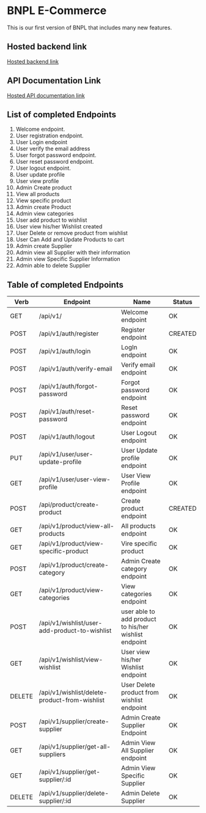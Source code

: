 # BNPL E-Commerce

This is our first version of BNPL that includes many new features.

## Hosted backend link

[Hosted backend link](https://bnpl-store-be.onrender.com/)

## API Documentation Link

[Hosted API documentation link](https://bnpl-store-be.onrender.com/api-docs)

## List of completed Endpoints

1. Welcome endpoint.
2. User registration endpoint.
3. User Login endpoint
4. User verify the email address
5. User forgot password endpoint.
6. User reset password endpoint.
7. User logout endpoint.
8. User update profile
9. User view profile
10. Admin Create product
11. View all products
12. View specific product
13. Admin create Product
14. Admin view categories
15. User add product to wishlist
16. User view his/her Wishlist created
17. User Delete or remove product from wishlist
18. User Can Add and Update Products to cart
19. Admin create Supplier
20. Admin view all Supplier with their information
21. Admin view Specific Supplier Information
22. Admin able to delete Supplier
## Table of completed Endpoints

| Verb | Endpoint                              | Name                           | Status  |
| ---- | ------------------------------------- | ------------------------------ | ------- |
| GET  | /api/v1/                              | Welcome endpoint               | OK      |
| POST | /api/v1/auth/register                 | Register endpoint              | CREATED |
| POST | /api/v1/auth/login                    | LogIn endpoint                 | OK      |
| POST | /api/v1/auth/verify-email             | Verify email endpoint          | OK      |
| POST | /api/v1/auth/forgot-password          | Forgot password endpoint       | OK      |
| POST | /api/v1/auth/reset-password           | Reset password endpoint        | OK      |
| POST | /api/v1/auth/logout                   | User Logout endpoint           | OK      |
| PUT  | /api/v1/user/user-update-profile      | User Update profile endpoint   | OK      |
| GET  | /api/v1/user/user-view-profile        | User View Profile endpoint     | OK      |
| POST | /api/product/create-product           | Create product endpoint        | CREATED |
| GET  | /api/v1/product/view-all-products     | All products endpoint          | OK      |
| GET  | /api/v1/product/view-specific-product | Vire specific product          | OK      |
| POST | /api/v1/product/create-category       | Admin Create category endpoint | OK      |
| GET  | /api/v1/product/view-categories       | View categories endpoint       | OK      |
|POST|   /api/v1/wishlist/user-add-product-to-wishlist | user able to add product to his/her wishlist endpoint   | OK    |
|GET| /api/v1/wishlist/view-wishlist           | User view his/her Wishlist endpoint |OK  |
|DELETE| /api/v1/wishlist/delete-product-from-wishlist | User Delete product from wishlist endpoint  | OK       |
|POST|  /api/v1/supplier/create-supplier       | Admin Create Supplier Endpoint  | OK       |  
|GET| /api/v1/supplier/get-all-suppliers       | Admin View All Supplier endpoint| OK      |
|GET| /api/v1/supplier/get-supplier/:id        | Admin View Specific Supplier    | OK      |
|DELETE| /api/v1/supplier/delete-supplier/:id  | Admin Delete Supplier           | OK      || POST | /api/v1/cart/add-product-to-cart      | Add Product to Cart            | OK      |
